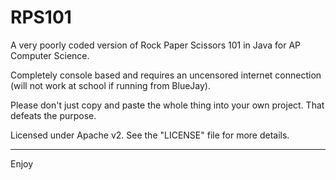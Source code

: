 # RPS101
<p>A very poorly coded version of Rock Paper Scissors 101 in Java for AP Computer Science.</p>
<p>Completely console based and requires an uncensored internet connection (will not work at school if running from BlueJay).</p>
<p>Please don't just copy and paste the whole thing into your own project. That defeats the purpose.</p>
<p>Licensed under Apache v2. See the "LICENSE" file for more details.</p>
<hr />
<p>Enjoy</p>
